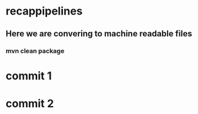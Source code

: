 # recappipelines
## Here we are convering to machine readable files 
### mvn clean package
# commit 1
# commit 2